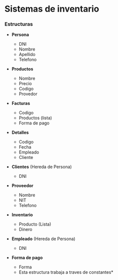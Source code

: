 # Sistemas de inventario

### Estructuras
* __Persona__
    * DNI
    * Nombre
    * Apellido
    * Telefono

* __Productos__
    * Nombre
    * Precio
    * Codigo
    * Provedor

* __Facturas__
    * Codigo
    * Productos (lista)
    * Forma de pago

* __Detalles__
    * Codigo
    * Fecha
    * Empleado
    * Cliente

* __Clientes__ (Hereda de Persona)
    * DNI

* __Proveedor__
    * Nombre
    * NIT
    * Telefono

* __Inventario__
    * Producto (Lista)
    * Dinero

* __Empleado__ (Hereda de Persona)
    * DNI

* __Forma de pago__
    * Forma
    * Esta estructura trabaja a traves de constantes*
